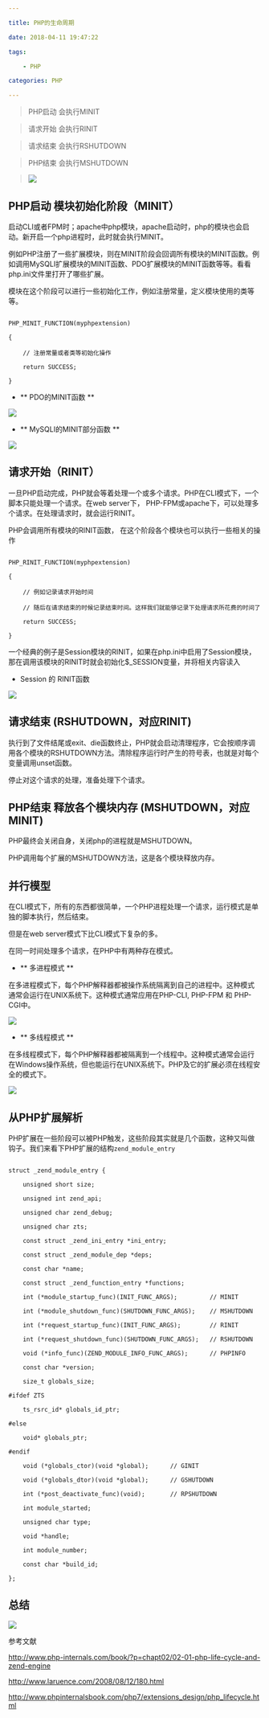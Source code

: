```yaml
---

title: PHP的生命周期

date: 2018-04-11 19:47:22

tags:

    - PHP

categories: PHP

---
```


<!-- more -->

>PHP启动 会执行MINIT

>请求开始 会执行RINIT

>请求结束 会执行RSHUTDOWN

>PHP结束 会执行MSHUTDOWN

>![](image/date/201804121139_794.png)

## PHP启动 模块初始化阶段（MINIT）

启动CLI或者FPM时；apache中php模块，apache启动时，php的模块也会启动。新开启一个php进程时，此时就会执行MINIT。

例如PHP注册了一些扩展模块，则在MINIT阶段会回调所有模块的MINIT函数。例如调用MySQLI扩展模块的MINIT函数、PDO扩展模块的MINIT函数等等。看看php.ini文件里打开了哪些扩展。

模块在这个阶段可以进行一些初始化工作，例如注册常量，定义模块使用的类等等。

```

PHP_MINIT_FUNCTION(myphpextension)

{

    // 注册常量或者类等初始化操作

    return SUCCESS; 

}

```

- ** PDO的MINIT函数 **

![](image/date/201804121105_771.png)

- ** MySQLI的MINIT部分函数 **

![](image/date/201804121110_704.png)

## 请求开始（RINIT）

一旦PHP启动完成，PHP就会等着处理一个或多个请求。PHP在CLI模式下，一个脚本只能处理一个请求。在web server下， PHP-FPM或apache下，可以处理多个请求。在处理请求时，就会运行RINIT。

PHP会调用所有模块的RINIT函数， 在这个阶段各个模块也可以执行一些相关的操作

```

PHP_RINIT_FUNCTION(myphpextension)

{

    // 例如记录请求开始时间

    // 随后在请求结束的时候记录结束时间。这样我们就能够记录下处理请求所花费的时间了

    return SUCCESS; 

}

```

一个经典的例子是Session模块的RINIT，如果在php.ini中启用了Session模块，那在调用该模块的RINIT时就会初始化$_SESSION变量，并将相关内容读入

- Session 的 RINIT函数

![](image/date/201804121118_814.png)

## 请求结束 (RSHUTDOWN，对应RINIT)

执行到了文件结尾或exit、die函数终止，PHP就会启动清理程序，它会按顺序调用各个模块的RSHUTDOWN方法。清除程序运行时产生的符号表，也就是对每个变量调用unset函数。

停止对这个请求的处理，准备处理下个请求。

## PHP结束 释放各个模块内存 (MSHUTDOWN，对应MINIT)

PHP最终会关闭自身，关闭php的进程就是MSHUTDOWN。

PHP调用每个扩展的MSHUTDOWN方法，这是各个模块释放内存。

## 并行模型

在CLI模式下，所有的东西都很简单，一个PHP进程处理一个请求，运行模式是单独的脚本执行，然后结束。

但是在web server模式下比CLI模式下复杂的多。

在同一时间处理多个请求，在PHP中有两种存在模式。

- ** 多进程模式 **

在多进程模式下，每个PHP解释器都被操作系统隔离到自己的进程中。这种模式通常会运行在UNIX系统下。这种模式通常应用在PHP-CLI, PHP-FPM 和 PHP-CGI中。

![](image/date/201804121335_91.png)

- ** 多线程模式 **

在多线程模式下，每个PHP解释器都被隔离到一个线程中。这种模式通常会运行在Windows操作系统，但也能运行在UNIX系统下。PHP及它的扩展必须在线程安全的模式下。

![](image/date/201804121338_262.png)

## 从PHP扩展解析

PHP扩展在一些阶段可以被PHP触发，这些阶段其实就是几个函数，这种又叫做钩子。我们来看下PHP扩展的结构`zend_module_entry `

```

struct _zend_module_entry {

    unsigned short size;

    unsigned int zend_api;

    unsigned char zend_debug;

    unsigned char zts;

    const struct _zend_ini_entry *ini_entry;

    const struct _zend_module_dep *deps;

    const char *name;

    const struct _zend_function_entry *functions;

    int (*module_startup_func)(INIT_FUNC_ARGS);         // MINIT

    int (*module_shutdown_func)(SHUTDOWN_FUNC_ARGS);    // MSHUTDOWN

    int (*request_startup_func)(INIT_FUNC_ARGS);        // RINIT

    int (*request_shutdown_func)(SHUTDOWN_FUNC_ARGS);   // RSHUTDOWN

    void (*info_func)(ZEND_MODULE_INFO_FUNC_ARGS);      // PHPINFO

    const char *version;

    size_t globals_size;

#ifdef ZTS

    ts_rsrc_id* globals_id_ptr;

#else

    void* globals_ptr;

#endif

    void (*globals_ctor)(void *global);      // GINIT

    void (*globals_dtor)(void *global);      // GSHUTDOWN

    int (*post_deactivate_func)(void);       // RPSHUTDOWN

    int module_started;

    unsigned char type;

    void *handle;

    int module_number;

    const char *build_id;

};

```

## 总结

![](image/date/201804122006_416.png)

参考文献

http://www.php-internals.com/book/?p=chapt02/02-01-php-life-cycle-and-zend-engine

http://www.laruence.com/2008/08/12/180.html

http://www.phpinternalsbook.com/php7/extensions_design/php_lifecycle.html

